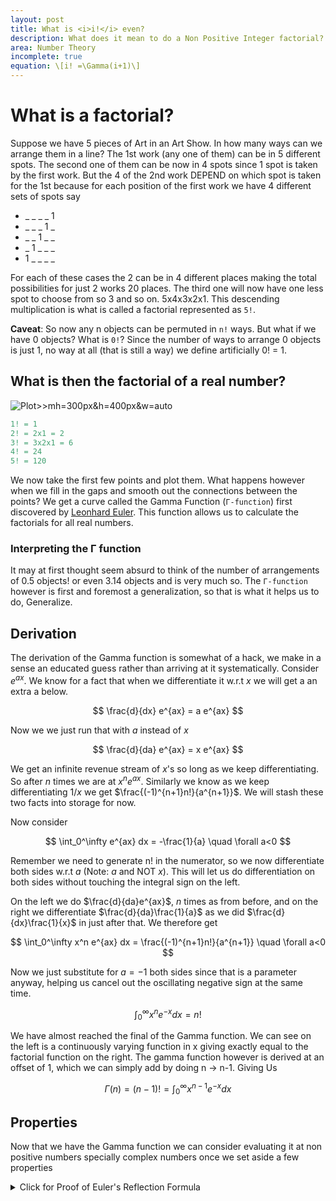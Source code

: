 ```yaml
---
layout: post
title: What is <i>i!</i> even?
description: What does it mean to do a Non Positive Integer factorial? Let alone a Complex one.
area: Number Theory
incomplete: true
equation: \[i! =\Gamma(i+1)\]
---
```


# What is a factorial?
Suppose we have 5 pieces of Art in an Art Show. In how many ways can we arrange them in a line? The 1st work (any one of them) can be in 5 different spots. The second one of them can be now in 4 spots since 1 spot is taken by the first work. But the 4 of the 2nd work DEPEND on which spot is taken for the 1st because for each position of the first work we have 4 different sets of spots say

- _ _ _ _ 1
- _ _ _ 1 _
- _ _ 1 _ _
- _ 1 _ _ _
- 1 _ _ _ _

For each of these cases the 2 can be in 4 different places making the total possibilities for just 2 works 20 places. The third one will now have one less spot to choose from so 3 and so on. 5x4x3x2x1. This descending multiplication is what is called a factorial represented as ```5!```.

**Caveat**: So now any n objects can be permuted in ```n!``` ways. But what if we have 0 objects? What is ```0!```? Since the number of ways to arrange 0 objects is just 1, no way at all (that is still a way) we define artificially 0! = 1.

## What is then the factorial of a real number?
![Plot>>mh=300px&h=400px&w=auto](https://upload.wikimedia.org/wikipedia/commons/b/b9/Factorial_Interpolation.svg)

```matlab
1! = 1
2! = 2x1 = 2
3! = 3x2x1 = 6
4! = 24
5! = 120
```

We now take the first few points and plot them. What happens however when we fill in the gaps and smooth out the connections between the points? We get a curve called the Gamma Function (```Γ-function```) first discovered by [Leonhard Euler](https://en.wikipedia.org/wiki/Leonhard_Euler). This function allows us to calculate the factorials for all real numbers.

### Interpreting the Γ function
It may at first thought seem absurd to think of the number of arrangements of 0.5 objects! or even 3.14 objects and is very much so. The ```Γ-function``` however is first and foremost a generalization, so that is what it helps us to do, Generalize.

## Derivation
The derivation of the Gamma function is somewhat of a hack, we make in a sense an educated guess rather than arriving at it systematically. Consider $e^{ax}$. We know for a fact that when we differentiate it w.r.t $x$ we will get a an extra a below.

$$ \frac{d}{dx} e^{ax} = a e^{ax} $$

Now we we just run that with $a$ instead of $x$

$$ \frac{d}{da} e^{ax} = x e^{ax} $$

We get an infinite revenue stream of $x$'s so long as we keep differentiating. So after $n$ times we are at $x^ne^{ax}$. Similarly we know as we keep differentiating $1/x$ we get $\frac{(-1)^{n+1}n!}{a^{n+1}}$. We will stash these two facts into storage for now.

Now consider

$$ \int_0^\infty e^{ax} dx = -\frac{1}{a} \quad \forall a<0 $$

Remember we need to generate n! in the numerator, so we now differentiate both sides w.r.t $a$ (Note: $a$ and NOT $x$). This will let us do differentiation on both sides without touching the integral sign on the left.

On the left we do $\frac{d}{da}e^{ax}$, $n$ times as from before, and on the right we differentiate $\frac{d}{da}\frac{1}{a}$ as we did $\frac{d}{dx}\frac{1}{x}$ in just after that. We therefore get

$$ \int_0^\infty x^n e^{ax} dx = \frac{(-1)^{n+1}n!}{a^{n+1}} \quad \forall a<0 $$

Now we just substitute for $a=-1$ both sides since that is a parameter anyway, helping us cancel out the oscillating negative sign at the same time.

$$ \int_0^\infty x^n e^{-x} dx = n!$$

We have almost reached the final of the Gamma function. We can see on the left is a continuously varying function in x giving exactly equal to the factorial function on the right. The gamma function however is derived at an offset of 1, which we can simply add by doing n &rarr; n-1. Giving Us

$$ \Gamma(n) = (n-1)! = \int_0^\infty x^{n-1} e^{-x} dx $$

## Properties
Now that we have the Gamma function we can consider evaluating it at non positive numbers specially complex numbers once we set aside a few properties

<details><summary>Click for Proof of Euler's Reflection Formula</summary>
<p>

#### yes, even hidden code blocks!

```python
print("hello world!")
```

</p>
</details>